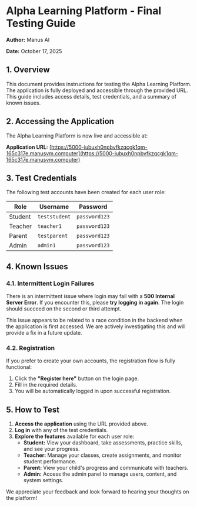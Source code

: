 # Alpha Learning Platform - Final Testing Guide

**Author:** Manus AI

**Date:** October 17, 2025

## 1. Overview

This document provides instructions for testing the Alpha Learning Platform. The application is fully deployed and accessible through the provided URL. This guide includes access details, test credentials, and a summary of known issues.

## 2. Accessing the Application

The Alpha Learning Platform is now live and accessible at:

**Application URL:** [https://5000-iubuxh0npbvfkzqcgk1qm-165c317e.manusvm.computer](https://5000-iubuxh0npbvfkzqcgk1qm-165c317e.manusvm.computer)

## 3. Test Credentials

The following test accounts have been created for each user role:

| Role      | Username      | Password      |
|-----------|---------------|---------------|
| Student   | `teststudent` | `password123` |
| Teacher   | `teacher1`    | `password123` |
| Parent    | `testparent`  | `password123` |
| Admin     | `admin1`      | `password123` |

## 4. Known Issues

### 4.1. Intermittent Login Failures

There is an intermittent issue where login may fail with a **500 Internal Server Error**. If you encounter this, please **try logging in again**. The login should succeed on the second or third attempt.

This issue appears to be related to a race condition in the backend when the application is first accessed. We are actively investigating this and will provide a fix in a future update.

### 4.2. Registration

If you prefer to create your own accounts, the registration flow is fully functional:

1. Click the **"Register here"** button on the login page.
2. Fill in the required details.
3. You will be automatically logged in upon successful registration.

## 5. How to Test

1. **Access the application** using the URL provided above.
2. **Log in** with any of the test credentials.
3. **Explore the features** available for each user role:
    - **Student:** View your dashboard, take assessments, practice skills, and see your progress.
    - **Teacher:** Manage your classes, create assignments, and monitor student performance.
    - **Parent:** View your child's progress and communicate with teachers.
    - **Admin:** Access the admin panel to manage users, content, and system settings.

We appreciate your feedback and look forward to hearing your thoughts on the platform!
